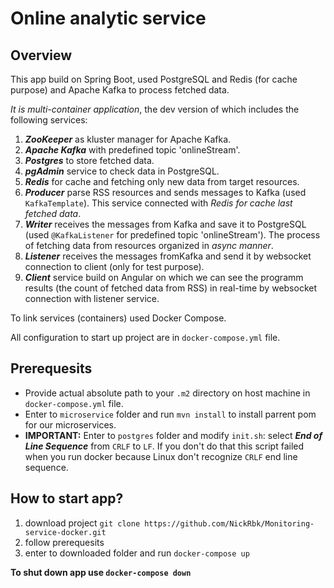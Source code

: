 # Online analytic service

## Overview
This app build on Spring Boot, used PostgreSQL and Redis (for cache purpose) and Apache Kafka to process fetched data. 

_It is multi-container application_, the dev version of which includes the following services:
1. _**ZooKeeper**_ as kluster manager for Apache Kafka.
2. _**Apache Kafka**_ with predefined topic 'onlineStream'.
3. _**Postgres**_ to store fetched data.
4. _**pgAdmin**_ service to check data in PostgreSQL.
5. _**Redis**_ for cache and fetching only new data from target resources.
6. _**Producer**_ parse RSS resources and sends messages to Kafka (used `KafkaTemplate`). 
This service connected with _Redis for cache last fetched data_. 
7. _**Writer**_ receives the messages from Kafka and save it to PostgreSQL (used `@KafkaListener` for predefined topic 'onlineStream').
The process of fetching data from resources organized in _async manner_.
8. _**Listener**_ receives the messages fromKafka and send it by websocket connection to client (only for test purpose).
9. _**Client**_ service build on Angular on which we can see the programm results (the count of fetched data from RSS)
in real-time by websocket connection with listener service.

To link services (containers) used Docker Compose.

All configuration to start up project are in `docker-compose.yml` file.

## Prerequesits
- Provide actual absolute path to your `.m2` directory on host machine in `docker-compose.yml` file.
- Enter to `microservice` folder and run `mvn install` to install parrent pom for our microservices.
- **IMPORTANT:** Enter to `postgres` folder and modify `init.sh`:
 select _**End of Line Sequence**_ from `CRLF` to `LF`. If you don't do that this script failed when you run docker
 because Linux don't recognize `CRLF` end line sequence.

 ## How to start app?
1) download project `git clone https://github.com/NickRbk/Monitoring-service-docker.git`
2) follow prerequesits
2) enter to downloaded folder and run `docker-compose up`

**To shut down app use `docker-compose down`**